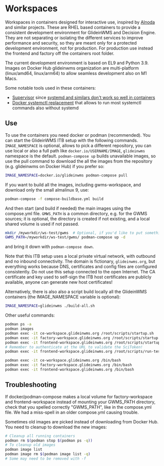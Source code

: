 <!--
SPDX-FileCopyrightText: 2020 Fermi Research Alliance, LLC
SPDX-License-Identifier: Apache-2.0
-->

# Workspaces

Workspaces in containers designed for interactive use, inspired by [Alnoda](https://alnoda.org/) and similar projects.
These are RHEL based containers to provide a consistent development environment for GlideinWMS and Decision Engine.
They are not separating or isolating the different services to improve performance and security, so they are meant only
for a protected development environment, not for production.
For production use instead the frontend and factory off the containers root folder.

The current development environment is based on EL9 and Python 3.9.
Images on Docker Hub glideinwms organization are multi-platform (linux/amd64, linux/arm64) to allow seamless development also on M1 Macs.

Some notable tools used in these containers:

-   [Supervisor](http://supervisord.org/) since [systemd and similars don't work so well in containers](https://docs.docker.com/config/containers/multi-service_container/)
-   [Docker systemctl replacement](https://github.com/gdraheim/docker-systemctl-replacement) that allows to run most systemctl commands also without systemd

## Use

To use the containers you need docker or podman (recommended).
You can start the GlideinWMS ITB setup with the following commands.
`IMAGE_NAMESPACE` is optional, allows to pick a different repository, you can use local or also a full path like `docker.io/USERNAME/IMAGE`, `glideinwms` namespace is the default.
`podman-compose up` builds unavailable images, so use the pull command to download the all the images from the repository (e.g. glideinwms on Docker Hub) if you prefer so:
```bash
IMAGE_NAMESPACE=docker.io/glideinwms podman-compose pull
```
If you want to build all the images, including gwms-workspace, and download only the small almalinux 9, use:
```bash
podman-compose -f compose-buildbase.yml build
```
And then start (and build if needed) the main images using the compose.yml file.
`GMWS_PATH` is a common directory, e.g. for the GWMS sources; it is optional, the directory is created if not existing, and a local shared volume is used if not passed.
```bash
mkdir /myworkdir/ws-test/gwms  # Optional, if you'd like to put something in it
GWMS_PATH=/myworkdir/ws-test/gwms/ podman-compose up -d
```
and bring it down with `podman-compose down`.

Note that this ITB setup uses a local private virtual network, with outbound and no inbound connectivity. 
The domain is fictionary, `glideinwms.org`, but everything works because DNS, certificates and config files 
are configured consistently.
Do not use this setup connected to the open Internet. The CA certificate and key used to self-sign the ITB
host certificates are publicly available, anyone can generate new host certificates!

Alternatively, there is also also a script build locally all the GlideinWMS containers (the IMAGE_NAMESPACE variable is optional):
```bash
IMAGE_NAMESPACE=glideinwms ./build-all.sh
```

Other useful commands:
```bash
podman ps -a
podman images
podman exec -it ce-workspace.glideinwms.org /root/scripts/startup.sh
podman exec -it factory-workspace.glideinwms.org /root/scripts/startup.sh
podman exec -it frontend-workspace.glideinwms.org /root/scripts/startup.sh
# Remember to authenticate at the URL to validate the SciToken! 
podman exec -it frontend-workspace.glideinwms.org /root/scripts/run-test.sh

podman exec -it ce-workspace.glideinwms.org /bin/bash
podman exec -it factory-workspace.glideinwms.org /bin/bash
podman exec -it frontend-workspace.glideinwms.org /bin/bash
```

## Troubleshooting

If docker/podman-compose makes a local volume for factory-workspace and frontend-workspace instead of mounting your GWMS_PATH directory, check that you spelled correctly "GWMS_PATH", like in the compose.yml file.
We had a miss-spell in an older compose.yml causing trouble.

Sometimes old images are picked instead of downloading from Docker Hub.
You need to cleanup to download the new images:
```bash
# Cleanup all running containers
podman rm $(podman stop $(podman ps -q))
# To cleanup old images
podman image list
podman image rm $(podman image list -q)
# Some may need to be removed with -f
```
